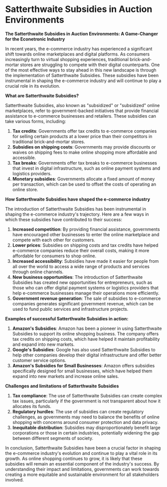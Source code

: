 # Satterthwaite Subsidies in Auction Environments

**The Satterthwaite Subsidies in Auction Environments: A Game-Changer for the Econetronic Industry**

In recent years, the e-commerce industry has experienced a significant shift towards online marketplaces and digital platforms. As consumers increasingly turn to virtual shopping experiences, traditional brick-and-mortar stores are struggling to compete with their digital counterparts. One of the most effective ways to stay ahead in this new landscape is through the implementation of Satterthwaite Subsidies. These subsidies have been instrumental in shaping the e-commerce industry and will continue to play a crucial role in its evolution.

**What are Satterthwaite Subsidies?**

Satterthwaite Subsidies, also known as "subsidized" or "subsidized" online marketplaces, refer to government-backed initiatives that provide financial assistance to e-commerce businesses and retailers. These subsidies can take various forms, including:

1. **Tax credits**: Governments offer tax credits to e-commerce companies for selling certain products at a lower price than their competitors in traditional brick-and-mortar stores.
2. **Subsidies on shipping costs**: Governments may provide discounts or waives on shipping fees to make online shopping more affordable and accessible.
3. **Tax breaks**: Governments offer tax breaks to e-commerce businesses that invest in digital infrastructure, such as online payment systems and logistics providers.
4. **Monetary subsidies**: Governments allocate a fixed amount of money per transaction, which can be used to offset the costs of operating an online store.

**How Satterthwaite Subsidies have shaped the e-commerce industry**

The introduction of Satterthwaite Subsidies has been instrumental in shaping the e-commerce industry's trajectory. Here are a few ways in which these subsidies have contributed to their success:

1. **Increased competition**: By providing financial assistance, governments have encouraged other businesses to enter the online marketplace and compete with each other for customers.
2. **Lower prices**: Subsidies on shipping costs and tax credits have helped e-commerce companies reduce their overall costs, making it more affordable for consumers to shop online.
3. **Increased accessibility**: Subsidies have made it easier for people from all over the world to access a wide range of products and services through online channels.
4. **New business opportunities**: The introduction of Satterthwaite Subsidies has created new opportunities for entrepreneurs, such as those who can offer digital payment systems or logistics providers that help e-commerce businesses manage their operations more efficiently.
5. **Government revenue generation**: The sale of subsidies to e-commerce companies generates significant government revenue, which can be used to fund public services and infrastructure projects.

**Examples of successful Satterthwaite Subsidies in action:**

1. **Amazon's Subsidies**: Amazon has been a pioneer in using Satterthwaite Subsidies to support its online shopping business. The company offers tax credits on shipping costs, which have helped it maintain profitability and expand into new markets.
2. **Google's Subsidies**: Google has also used Satterthwaite Subsidies to help other companies develop their digital infrastructure and offer better customer service options.
3. **Amazon's Subsidies for Small Businesses**: Amazon offers subsidies specifically designed for small businesses, which have helped them expand into new markets and increase online sales.

**Challenges and limitations of Satterthwaite Subsidies**

1. **Tax compliance**: The use of Satterthwaite Subsidies can create complex tax issues, particularly if the government is not transparent about how it allocates its funds.
2. **Regulatory hurdles**: The use of subsidies can create regulatory challenges, as governments may need to balance the benefits of online shopping with concerns around consumer protection and data privacy.
3. **Inequitable distribution**: Subsidies may disproportionately benefit large corporations or those in certain industries, potentially widening the gap between different segments of society.

In conclusion, Satterthwaite Subsidies have been a crucial factor in shaping the e-commerce industry's evolution and continue to play a vital role in its growth. As online shopping continues to grow, it is likely that these subsidies will remain an essential component of the industry's success. By understanding their impact and limitations, governments can work towards creating a more equitable and sustainable environment for all stakeholders involved.
